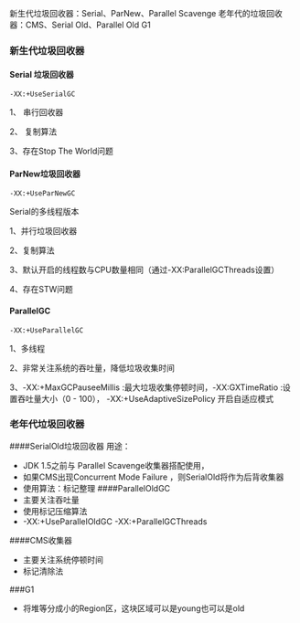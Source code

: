 新生代垃圾回收器：Serial、ParNew、Parallel Scavenge
老年代的垃圾回收器：CMS、Serial Old、Parallel Old
G1

### 新生代垃圾回收器
#### Serial 垃圾回收器
`-XX:+UseSerialGC`      

1、 串行回收器    

2、 复制算法     

3、存在Stop The World问题

#### ParNew垃圾回收器
`-XX:+UseParNewGC`  
    
Serial的多线程版本  
      
1、并行垃圾回收器  
     
2、复制算法

3、默认开启的线程数与CPU数量相同（通过-XX:ParallelGCThreads设置）

4、存在STW问题

#### ParallelGC 
`-XX:+UseParallelGC`

1、多线程

2、非常关注系统的吞吐量，降低垃圾收集时间

3、-XX:+MaxGCPauseeMillis :最大垃圾收集停顿时间，-XX:GXTimeRatio :设置吞吐量大小（0 - 100）， -XX:+UseAdaptiveSizePolicy 开启自适应模式


### 老年代垃圾回收器
####SerialOld垃圾回收器
用途：
- JDK 1.5之前与 Parallel Scavenge收集器搭配使用，
- 如果CMS出现Concurrent Mode Failure ，则SerialOld将作为后背收集器
- 使用算法：标记整理
####ParallelOldGC
- 主要关注吞吐量
- 使用标记压缩算法
- -XX:+UseParallelOldGC  -XX:+ParallelGCThreads

####CMS收集器
- 主要关注系统停顿时间
- 标记清除法


###G1
- 将堆等分成小的Region区，这块区域可以是young也可以是old
 





